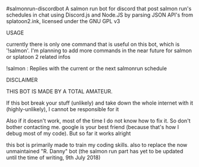 #salmonrun-discordbot
A salmon run bot for discord that post salmon run's schedules in chat using Discord.js and Node.JS by parsing JSON API's from splatoon2.ink, licensed under the GNU GPL v3

USAGE

currently there is only one command that is useful on this bot, which is '!salmon'. I'm planning to add more commands in the near future for salmon or splatoon 2 related infos

!salmon : 
Replies with the current or the next salmonrun schedule



DISCLAIMER

THIS BOT IS MADE BY A TOTAL AMATEUR.

If this bot break your stuff (unlikely) and take down the whole internet with it (highly-unlikely), I cannot be responsible for it

Also if it doesn't work, most of the time I do not know how to fix it. So don't bother contacting me. google is your best friend (because that's how I debug most of my code). But so far it works alright

this bot is primarily made to train my coding skills. also to replace the now unmaintained "R. Danny" bot (the salmon run part has yet to be updated until the time of writing, 9th July 2018)
